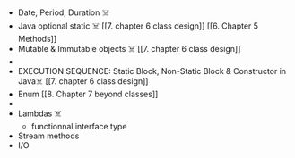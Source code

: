 - Date, Period, Duration ☠️
- Java optional static ☠️ [[7. chapter 6 class design]] [[6. Chapter 5 Methods]]
- Mutable & Immutable objects ☠️  [[7. chapter 6 class design]]
- 
- EXECUTION SEQUENCE: Static Block, Non-Static Block & Constructor in Java☠️ [[7. chapter 6 class design]]
- Enum [[8. Chapter 7 beyond classes]]
- 
- Lambdas ☠️
	- functionnal interface type
- Stream methods
- I/O 






